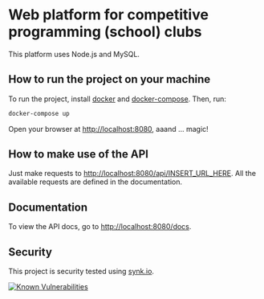 # Web platform for competitive programming (school) clubs

This platform uses Node.js and MySQL.

## How to run the project on your machine

To run the project, install [docker](https://www.docker.com/) and [docker-compose](https://docs.docker.com/compose/install/). Then, run:

```sh
docker-compose up
```

Open your browser at [http://localhost:8080](http://localhost:8080), aaand ... magic!

## How to make use of the API

Just make requests to [http://localhost:8080/api/INSERT_URL_HERE](http://localhost:8080/api/INSERT_URL_HERE). All the available requests are defined in the documentation.

## Documentation

To view the API docs, go to [http://localhost:8080/docs](http://localhost:8080/docs).

## Security

This project is security tested using [synk.io](https://snyk.io).

[![Known Vulnerabilities](https://snyk.io/test/github/andreigasparovici/cerc-info/badge.svg?targetFile=node%2Fpackage.json)](https://snyk.io/test/github/andreigasparovici/cerc-info?targetFile=node%2Fpackage.json)
